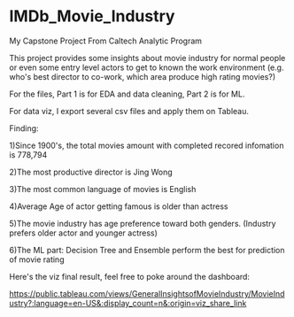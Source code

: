 # IMDb_Movie_Industry

My Capstone Project From Caltech Analytic Program

This project provides some insights about movie industry for normal people or even some entry level actors to get to known the work environment (e.g. who's best director to co-work, which area produce high rating movies?)

For the files, Part 1 is for EDA and data cleaning, Part 2 is for ML.

For data viz, I export several csv files and apply them on Tableau.


Finding:

1)Since 1900's, the total movies amount with completed recored infomation is 778,794

2)The most productive director is Jing Wong

3)The most common language of movies is English

4)Average Age of actor getting famous is older than actress

5)The movie industry has age preference toward both genders. (Industry prefers older actor and younger actress)

6)The ML part: Decision Tree and Ensemble perform the best for prediction of movie rating

Here's the viz final result, feel free to poke around the dashboard:

https://public.tableau.com/views/GeneralInsightsofMovieIndustry/MovieIndustry?:language=en-US&:display_count=n&:origin=viz_share_link
